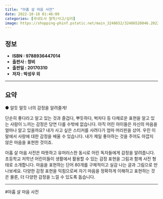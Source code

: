 ```yaml
---
title: "아홉 살 마음 사전"
date: 2022-10-18 01:46:09
categories: [국내도서 철학/사고/심리]
image: https://shopping-phinf.pstatic.net/main_3248652/32486520846.20220527022252.jpg
---
```


## **정보**

- **ISBN : 9788936447014**
- **출판사 : 창비**
- **출판일 : 20170310**
- **저자 : 박성우 외**

------



## **요약**

● 알듯 말듯 너의 감정을 알려줄게!

단순히 좋다라고 알고 있는 것과 즐겁다, 뿌듯하다, 벅차다 등 다채로운 표현을 알고 있는 사람이 느끼는 감정은 당연 다를 수밖에 없습니다. 아직 어린 아이들은 자신의 마음을 얼마나 알고 있을까요? 내가 사고 싶은 스티커를 사려다가 엄마 머리핀을 샀어. 우린 이 말에서 사랑에 대한 감정을 배울 수 있습니다. 내가 제일 좋아하는 것을 주어도 아깝지 않은 마음을 표현한 것이죠.

아홉 살 마음 사전은 따뜻하고 유머러스한 동시로 어린 독자들에게 감정을 알려줍니다. 초등학교 저학년 어린이들이 생활에서 활용할 수 있는 감정 표현을 그림과 함께 사전 형태로 소개합니다. 마음을 표현하는 단어 80개를 구체적이고 실감 나는 글과 그림으로 만나보세요. 다양한 감정 표현을 익힘으로써 자기 마음을 정확하게 이해하고 표현하는 것은 물론, 더 다양한 감정을 느낄 수 있도록 돕습니다.

------

#아홉 살 마음 사전


